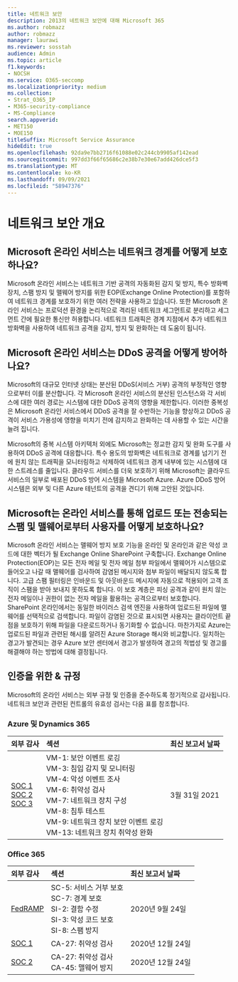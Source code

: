 ```yaml
---
title: 네트워크 보안
description: 2013의 네트워크 보안에 대해 Microsoft 365
ms.author: robmazz
author: robmazz
manager: laurawi
ms.reviewer: sosstah
audience: Admin
ms.topic: article
f1.keywords:
- NOCSH
ms.service: O365-seccomp
ms.localizationpriority: medium
ms.collection:
- Strat_O365_IP
- M365-security-compliance
- MS-Compliance
search.appverid:
- MET150
- MOE150
titleSuffix: Microsoft Service Assurance
hideEdit: true
ms.openlocfilehash: 92da9e7bb2716f61088e02c244cb9905af142ead
ms.sourcegitcommit: 997dd3f66f65686c2e38b7e30e67add426dce5f3
ms.translationtype: MT
ms.contentlocale: ko-KR
ms.lasthandoff: 09/09/2021
ms.locfileid: "58947376"
---
```

# <a name="network-security-overview"></a>네트워크 보안 개요

## <a name="how-do-microsoft-online-services-secure-the-network-boundary"></a>Microsoft 온라인 서비스는 네트워크 경계를 어떻게 보호하나요?

Microsoft 온라인 서비스는 네트워크 기반 공격의 자동화된 감지 및 방지, 특수 방화벽 장치, 스팸 방지 및 맬웨어 방지를 위한 EOP(Exchange Online Protection)를 포함하여 네트워크 경계를 보호하기 위한 여러 전략을 사용하고 있습니다. 또한 Microsoft 온라인 서비스는 프로덕션 환경을 논리적으로 격리된 네트워크 세그먼트로 분리하고 세그먼트 간에 필요한 통신만 허용합니다. 네트워크 트래픽은 경계 지점에서 추가 네트워크 방화벽을 사용하여 네트워크 공격을 감지, 방지 및 완화하는 데 도움이 됩니다.

## <a name="how-do-microsoft-online-services-defend-against-ddos-attacks"></a>Microsoft 온라인 서비스는 DDoS 공격을 어떻게 방어하나요?

Microsoft의 대규모 인터넷 상태는 분산된 DDoS(서비스 거부) 공격의 부정적인 영향으로부터 이를 분산합니다. 각 Microsoft 온라인 서비스의 분산된 인스턴스와 각 서비스에 대한 여러 경로는 시스템에 대한 DDoS 공격의 영향을 제한합니다. 이러한 중복성은 Microsoft 온라인 서비스에서 DDoS 공격을 잘 수반하는 기능을 향상하고 DDoS 공격이 서비스 가용성에 영향을 미치기 전에 감지하고 완화하는 데 사용할 수 있는 시간을 늘려 집니다.

Microsoft의 중복 시스템 아키텍처 외에도 Microsoft는 정교한 감지 및 완화 도구를 사용하여 DDoS 공격에 대응합니다. 특수 용도의 방화벽은 네트워크로 경계를 넘기기 전에 원치 않는 트래픽을 모니터링하고 삭제하여 네트워크 경계 내부에 있는 시스템에 대한 스트레스를 줄입니다. 클라우드 서비스를 더욱 보호하기 위해 Microsoft는 클라우드 서비스의 일부로 배포된 DDoS 방어 시스템을 Microsoft Azure. Azure DDoS 방어 시스템은 외부 및 다른 Azure 테넌트의 공격을 견디기 위해 고안된 것입니다.

## <a name="how-does-microsoft-protect-users-against-spam-and-malware-being-uploaded-or-sent-through-online-services"></a>Microsoft는 온라인 서비스를 통해 업로드 또는 전송되는 스팸 및 맬웨어로부터 사용자를 어떻게 보호하나요?

Microsoft 온라인 서비스는 맬웨어 방지 보호 기능을 온라인 및 온라인과 같은 악성 코드에 대한 벡터가 될 Exchange Online SharePoint 구축합니다. Exchange Online Protection(EOP)는 모든 전자 메일 및 전자 메일 첨부 파일에서 맬웨어가 시스템으로 들어오고 나갈 때 맬웨어를 검사하여 감염된 메시지와 첨부 파일이 배달되지 않도록 합니다. 고급 스팸 필터링은 인바운드 및 아웃바운드 메시지에 자동으로 적용되어 고객 조직이 스팸을 받아 보내지 못하도록 합니다. 이 보호 계층은 피싱 공격과 같이 원치 않는 전자 메일이나 권한이 없는 전자 메일을 활용하는 공격으로부터 보호합니다. SharePoint 온라인에서는 동일한 바이러스 검색 엔진을 사용하여 업로드된 파일에 맬웨어를 선택적으로 검색합니다. 파일이 감염된 것으로 표시되면 사용자는 클라이언트 끝점을 보호하기 위해 파일을 다운로드하거나 동기화할 수 없습니다. 마찬가지로 Azure는 업로드된 파일과 관련된 해시를 알려진 Azure Storage 해시와 비교합니다. 일치하는 경고가 발견되는 경우 Azure 보안 센터에서 경고가 발생하여 경고의 적법성 및 경고를 해결해야 하는 방법에 대해 결정됩니다.

## <a name="related-external-regulations--certifications"></a>인증을 위한 & 규정

Microsoft의 온라인 서비스는 외부 규정 및 인증을 준수하도록 정기적으로 감사됩니다. 네트워크 보안과 관련된 컨트롤의 유효성 검사는 다음 표를 참조합니다.

### <a name="azure-and-dynamics-365"></a>Azure 및 Dynamics 365

| **외부 감사** | **섹션** | **최신 보고서 날짜** |
|:--------------------|:------------|:-----------------------|
| [SOC 1](https://servicetrust.microsoft.com/ViewPage/MSComplianceGuideV3?command=Download&downloadType=Document&downloadId=b8721ebd-af20-42fe-b22f-8332b0a19517&tab=7027ead0-3d6b-11e9-b9e1-290b1eb4cdeb&docTab=7027ead0-3d6b-11e9-b9e1-290b1eb4cdeb_SOC_%2F_SSAE_16_Reports) <br> [SOC 2](https://servicetrust.microsoft.com/ViewPage/MSComplianceGuideV3?command=Download&downloadType=Document&downloadId=234a0f57-83c1-4afc-a586-a0e7a59592f7&tab=7027ead0-3d6b-11e9-b9e1-290b1eb4cdeb&docTab=7027ead0-3d6b-11e9-b9e1-290b1eb4cdeb_SOC_%2F_SSAE_16_Reports) <br> [SOC 3](https://servicetrust.microsoft.com/ViewPage/MSComplianceGuideV3?command=Download&downloadType=Document&downloadId=75c8cbf6-e456-473c-a05e-34fea888ec2a&tab=7027ead0-3d6b-11e9-b9e1-290b1eb4cdeb&docTab=7027ead0-3d6b-11e9-b9e1-290b1eb4cdeb_SOC_%2F_SSAE_16_Reports) | VM-1: 보안 이벤트 로깅 <br> VM-3: 침입 감지 및 모니터링 <br> VM-4: 악성 이벤트 조사 <br> VM-6: 취약성 검사 <br> VM-7: 네트워크 장치 구성 <br> VM-8: 침투 테스트 <br> VM-9: 네트워크 장치 보안 이벤트 로깅 <br> VM-13: 네트워크 장치 취약성 완화 | 3월 31일 2021 |

### <a name="office-365"></a>Office 365

| **외부 감사** | **섹션** | **최신 보고서 날짜** |
|:--------------------|:------------|:-----------------------|
| [FedRAMP](https://compliance.microsoft.com/compliancemanager) | SC-5: 서비스 거부 보호 <br> SC-7: 경계 보호 <br> SI-2: 결함 수정 <br> SI-3: 악성 코드 보호 <br> SI-8: 스팸 방지 | 2020년 9월 24일 |
| [SOC 1](https://servicetrust.microsoft.com/ViewPage/MSComplianceGuideV3?command=Download&downloadType=Document&downloadId=90df3f9c-3aaf-4dbf-99d0-ca9f2991721b&tab=7027ead0-3d6b-11e9-b9e1-290b1eb4cdeb&docTab=7027ead0-3d6b-11e9-b9e1-290b1eb4cdeb_SOC_%2F_SSAE_16_Reports) | CA-27: 취약성 검사 | 2020년 12월 24일 |
| [SOC 2](https://servicetrust.microsoft.com/ViewPage/MSComplianceGuideV3?command=Download&downloadType=Document&downloadId=a73c1738-7892-42b7-acd3-87b6371c53f6&tab=7027ead0-3d6b-11e9-b9e1-290b1eb4cdeb&docTab=7027ead0-3d6b-11e9-b9e1-290b1eb4cdeb_SOC_%2F_SSAE_16_Reports) | CA-27: 취약성 검사 <br> CA-45: 맬웨어 방지 | 2020년 12월 24일 |